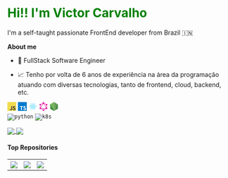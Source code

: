 <h1 class"oi" style="color: green;">Hi!! I'm Victor Carvalho</h1>


I'm a self-taught passionate FrontEnd developer from Brazil 🇮🇳

**About me**

- 💼 FullStack Software Engineer

- 📈 Tenho por volta de 6 anos de experiência na área da programação atuando com diversas tecnologias, tanto de frontend, cloud, backend, etc.



<code><img height="20" alt="javascript" src="https://raw.githubusercontent.com/github/explore/80688e429a7d4ef2fca1e82350fe8e3517d3494d/topics/javascript/javascript.png"></code>
<code><img height="20" alt="typescript" src="https://raw.githubusercontent.com/github/explore/80688e429a7d4ef2fca1e82350fe8e3517d3494d/topics/typescript/typescript.png"></code>
<code><img height="20" alt="react" src="https://raw.githubusercontent.com/github/explore/80688e429a7d4ef2fca1e82350fe8e3517d3494d/topics/react/react.png"></code>
<code><img height="20" alt="graphql" src="https://raw.githubusercontent.com/github/explore/5c058a388828bb5fde0bcafd4bc867b5bb3f26f3/topics/graphql/graphql.png"></code>
<code><img height="20" alt="nodejs" src="https://raw.githubusercontent.com/github/explore/80688e429a7d4ef2fca1e82350fe8e3517d3494d/topics/nodejs/nodejs.png"></code>    
<code><img height="20" alt="python" src="https://raw.githubusercontent.com/jmnote/z-icons/master/svg/python.svg"></code>
<code><img height="20" alt="k8s" src="https://raw.githubusercontent.com/jmnote/z-icons/master/svg/kubernetes.svg"></code>


<a href="https://github.com/victorocvh/">
  <img height=200 align="center" src="https://github-readme-stats.vercel.app/api?username=victorocvh&show_icons=true&theme=blue-green" />
</a>
<a href="https://github.com/victorocvh/">
  <img height=200 align="center" src="https://github-readme-stats.vercel.app/api/top-langs?username=victorocvh&layout=compact&langs_count=8&theme=blue-green" />
</a>

#### Top Repositories


<table style="border: 0" width="100%">
  <tr>
    <td style="border:0;"><a href="https://github.com/victorocvh/rabbitmq-lab">
        <img align="center" src="https://github-readme-stats.vercel.app/api/pin/?username=victorocvh&repo=rabbitmq-lab&theme=blue-green" />
      </a></td>
    <td> <a href="https://github.com/victorocvh/daemonset-app">
        <img align="center" src="https://github-readme-stats.vercel.app/api/pin/?username=victorocvh&repo=daemonset-app&theme=blue-green" />
      </a></td>
    <td> <a href="https://github.com/victorocvh/django-lab">
        <img align="center" src="https://github-readme-stats.vercel.app/api/pin/?username=victorocvh&repo=django-lab&theme=blue-green" />
      </a></td>
  </tr>
</table>



<br />
<br />
